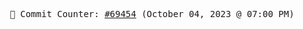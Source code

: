 <p align="center">
    <samp>
        📮 Commit Counter: <a href="https://github.com/Javascript-void0/Javascript-void0/commits/main">#69454</a> (October 04, 2023 @ 07:00 PM)
    </samp>
</p>